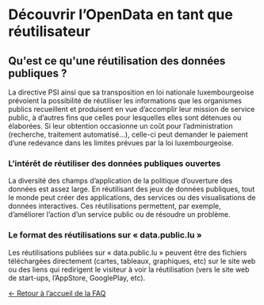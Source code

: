 Découvrir l’OpenData en tant que réutilisateur
==============================================

Qu'est ce qu'une réutilisation des données publiques ?
------------------------------------------------------

La directive PSI ainsi que sa transposition en loi nationale luxembourgeoise prévoient la possibilité de réutiliser les informations que les organismes publics recueillent et produisent en vue d’accomplir leur mission de service public, à d’autres fins que celles pour lesquelles elles sont détenues ou élaborées. Si leur obtention occasionne un coût pour l’administration (recherche, traitement automatisé...), celle-ci peut demander le paiement d’une redevance dans les limites prévues par la loi luxembourgeoise.

### L’intérêt de réutiliser des données publiques ouvertes

La diversité des champs d’application de la politique d’ouverture des données est assez large. En réutilisant des jeux de données publiques, tout le monde peut créer des applications, des services ou des visualisations de données interactives. Ces réutilisations permettent, par exemple, d’améliorer l’action d’un service public ou de résoudre un problème.

### Le format des réutilisations sur « data.public.lu »

Les réutilisations publiées sur « data.public.lu » peuvent être des fichiers téléchargées directement (cartes, tableaux, graphiques, etc) sur le site web ou des liens qui redirigent le visiteur à voir la réutilisation (vers le site web de start-ups, l’AppStore, GooglePlay, etc).

[← Retour à l’accueil de la FAQ](/fr/faq/)